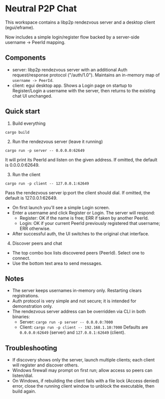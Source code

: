 # Neutral P2P Chat

This workspace contains a libp2p rendezvous server and a desktop client (egui/eframe).

Now includes a simple login/register flow backed by a server-side username -> PeerId mapping.

## Components
- server: libp2p rendezvous server with an additional Auth request/response protocol ("/auth/1.0"). Maintains an in-memory map of `username -> PeerId`.
- client: egui desktop app. Shows a Login page on startup to Register/Login a username with the server, then returns to the existing chat UI unchanged.

## Quick start

1) Build everything

```pwsh
cargo build
```

2) Run the rendezvous server (leave it running)

```pwsh
cargo run -p server -- 0.0.0.0:62649
```
It will print its PeerId and listen on the given address. If omitted, the default is 0.0.0.0:62649.

3) Run the client

```pwsh
cargo run -p client -- 127.0.0.1:62649
```
Pass the rendezvous server ip:port the client should dial. If omitted, the default is 127.0.0.1:62649.
- On first launch you'll see a simple Login screen.
- Enter a username and click Register or Login. The server will respond:
  - Register: OK if the name is free; ERR if taken by another PeerId.
  - Login: OK if your current PeerId previously registered that username; ERR otherwise.
- After successful auth, the UI switches to the original chat interface.

4) Discover peers and chat
- The top combo box lists discovered peers (PeerId). Select one to connect.
- Use the bottom text area to send messages.

## Notes
- The server keeps usernames in-memory only. Restarting clears registrations.
- Auth protocol is very simple and not secure; it is intended for demonstration only.
- The rendezvous server address can be overridden via CLI in both binaries:
  - Server: `cargo run -p server -- 0.0.0.0:7000`
  - Client: `cargo run -p client -- 192.168.1.10:7000`
  Defaults are `0.0.0.0:62649` (server) and `127.0.0.1:62649` (client).

## Troubleshooting
- If discovery shows only the server, launch multiple clients; each client will register and discover others.
- Windows firewall may prompt on first run; allow access so peers can listen/dial.
- On Windows, if rebuilding the client fails with a file lock (Access denied) error, close the running client window to unblock the executable, then build again.
